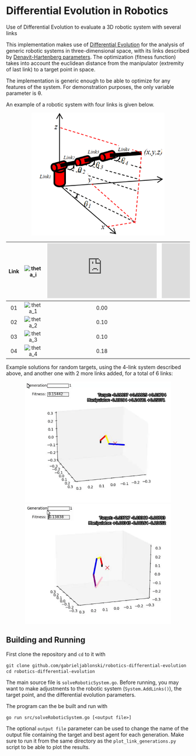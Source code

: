 # Differential Evolution in Robotics
 Use of Differential Evolution to evaluate a 3D robotic system with several links

This implementation makes use of [Differential Evolution][DE] for the analysis of generic robotic systems in three-dimensional space, with its links described by [Denavit-Hartenberg parameters][DH]. The optimization (fitness function) takes into account the euclidean distance from the manipulator (extremity of last link) to a target point in space.

The implementation is generic enough to be able to optimize for any features of the system. For demonstration purposes, the only variable parameter is θ.

An example of a robotic system with four links is given below.

<p align="center">
  <img src="robotic_system.png">
</p>

<center>
 
| Link | ![theta_i] | ![r_i] | ![d_i] | ![alpha_i] | ![theta_min] | ![theta_max] |
|:----:|:----------:|:----:|:----:|:------:|:-----:|:-----:|
|  01  | ![theta_1] | 0.00 | 0.03 |  +90°  |   0°  | +180° |
|  02  | ![theta_2] | 0.10 | 0.00 |  +90°  |   0°  | +180° |
|  03  | ![theta_3] | 0.10 | 0.00 |  +90°  | -180° |   0°  |
|  04  | ![theta_4] | 0.18 | 0.00 |  +90°  |  -90° |  +90° |

</center>

Example solutions for random targets, using the 4-link system described above, and another one with 2 more links added, for a total of 6 links:

<p align="center">
  <img width=400 src="four_links.gif">
  <img width=400 src="six_links.gif">
</p>

## Building and Running

First clone the repository and `cd` to it with

``` 
git clone github.com/gabrieljablonski/robotics-differential-evolution 
cd robotics-differential-evolution
```

The main source file is `solveRoboticSystem.go`. Before running, you may want to make adjustments to the robotic system (`System.AddLinks()`), the target point, and the differential evolution parameters.

The program can the be built and run with

```
go run src/solveRoboticSystem.go [<output file>]
```

The optional `output file` parameter can be used to change the name of the output file containing the target and best agent for each generation. Make sure to run it from the same directory as the `plot_link_generations.py` script to be able to plot the results.


[DE]: https://en.wikipedia.org/wiki/Differential_evolution
[DH]: https://en.wikipedia.org/wiki/Denavit%E2%80%93Hartenberg_parameters

[theta_i]: http://latex.codecogs.com/gif.latex?\theta_i
[theta_1]: http://latex.codecogs.com/gif.latex?\theta_1
[theta_2]: http://latex.codecogs.com/gif.latex?\theta_2
[theta_3]: http://latex.codecogs.com/gif.latex?\theta_3
[theta_4]: http://latex.codecogs.com/gif.latex?\theta_4

[r_i]: http://latex.codecogs.com/gif.latex?r_i
[d_i]: http://latex.codecogs.com/gif.latex?d_i
[alpha_i]: http://latex.codecogs.com/gif.latex?\alpha_i
[theta_min]: http://latex.codecogs.com/gif.latex?\theta_{min}
[theta_max]: http://latex.codecogs.com/gif.latex?\theta_{max}
